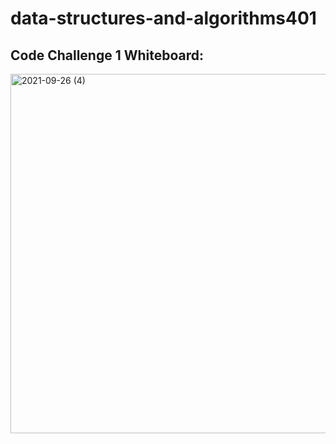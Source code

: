 # data-structures-and-algorithms401
## Code Challenge 1 Whiteboard: 
<img width="575" alt="2021-09-26 (4)" src="https://user-images.githubusercontent.com/83535791/134814877-819d582d-2e42-41af-97d6-4c873efc9fb2.png">




